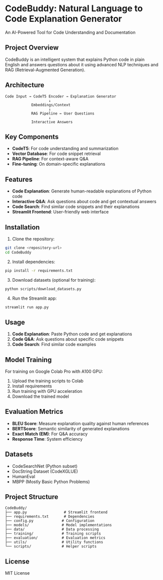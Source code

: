 # CodeBuddy: Natural Language to Code Explanation Generator

An AI-Powered Tool for Code Understanding and Documentation

## Project Overview

CodeBuddy is an intelligent system that explains Python code in plain English and answers questions about it using advanced NLP techniques and RAG (Retrieval-Augmented Generation).

## Architecture

```
Code Input → CodeT5 Encoder → Explanation Generator
                    ↓
            Embeddings/Context
                    ↓
            RAG Pipeline ← User Questions
                    ↓
            Interactive Answers
```

## Key Components

- **CodeT5**: For code understanding and summarization
- **Vector Database**: For code snippet retrieval
- **RAG Pipeline**: For context-aware Q&A
- **Fine-tuning**: On domain-specific explanations

## Features

- **Code Explanation**: Generate human-readable explanations of Python code
- **Interactive Q&A**: Ask questions about code and get contextual answers
- **Code Search**: Find similar code snippets and their explanations
- **Streamlit Frontend**: User-friendly web interface

## Installation

1. Clone the repository:
```bash
git clone <repository-url>
cd CodeBuddy
```

2. Install dependencies:
```bash
pip install -r requirements.txt
```

3. Download datasets (optional for training):
```bash
python scripts/download_datasets.py
```

4. Run the Streamlit app:
```bash
streamlit run app.py
```

## Usage

1. **Code Explanation**: Paste Python code and get explanations
2. **Code Q&A**: Ask questions about specific code snippets
3. **Code Search**: Find similar code examples

## Model Training

For training on Google Colab Pro with A100 GPU:

1. Upload the training scripts to Colab
2. Install requirements
3. Run training with GPU acceleration
4. Download the trained model

## Evaluation Metrics

- **BLEU Score**: Measure explanation quality against human references
- **BERTScore**: Semantic similarity of generated explanations
- **Exact Match (EM)**: For Q&A accuracy
- **Response Time**: System efficiency

## Datasets

- CodeSearchNet (Python subset)
- DocString Dataset (CodeXGLUE)
- HumanEval
- MBPP (Mostly Basic Python Problems)

## Project Structure

```
CodeBuddy/
├── app.py                 # Streamlit frontend
├── requirements.txt       # Dependencies
├── config.py             # Configuration
├── models/               # Model implementations
├── data/                 # Data processing
├── training/             # Training scripts
├── evaluation/           # Evaluation metrics
├── utils/                # Utility functions
└── scripts/              # Helper scripts
```

## License

MIT License
